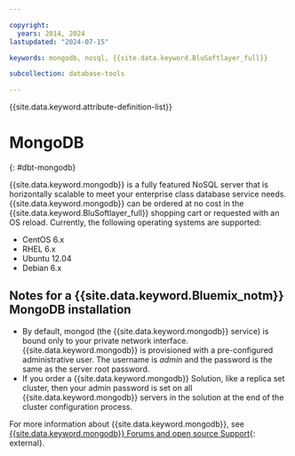 ```yaml
---

copyright:
  years: 2014, 2024
lastupdated: "2024-07-15"

keywords: mongodb, nosql, {{site.data.keyword.BluSoftlayer_full}}

subcollection: database-tools

---
```


{{site.data.keyword.attribute-definition-list}}

# MongoDB
{: #dbt-mongodb}

{{site.data.keyword.mongodb}} is a fully featured NoSQL server that is horizontally scalable to meet your enterprise class database service needs. {{site.data.keyword.mongodb}} can be ordered at no cost in the {{site.data.keyword.BluSoftlayer_full}} shopping cart or requested with an OS reload. Currently, the following operating systems are supported:

* CentOS 6.x
* RHEL 6.x
* Ubuntu 12.04
* Debian 6.x

## Notes for a {{site.data.keyword.Bluemix_notm}} MongoDB installation

* By default, mongod (the {{site.data.keyword.mongodb}} service) is bound only to your private network interface. {{site.data.keyword.mongodb}} is provisioned with a pre-configured administrative user. The username is _admin_ and the password is the same as the server root password.
* If you order a {{site.data.keyword.mongodb}} Solution, like a replica set cluster, then your admin password is set on all {{site.data.keyword.mongodb}} servers in the solution at the end of the cluster configuration process.

For more information about {{site.data.keyword.mongodb}}, see [{{site.data.keyword.mongodb}} Forums and open source Support](https://groups.google.com/forum/?fromgroups#!forum/mongodb-user){: external}.
